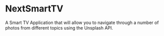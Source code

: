 # NextSmartTV
A Smart TV Application that will allow you to navigate through a number of photos from different topics using the Unsplash API.
